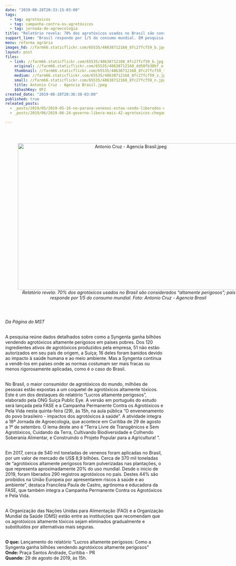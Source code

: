 ```yaml
---
date: "2019-08-28T20:33:15-03:00"
tags:
  - tag: agrotóxicos
  - tag: campanha-contra-os-agrotóxicos
  - tag: jornada-de-agroecologia
title: "Relatório revela: 70% dos agrotóxicos usados no Brasil são considerados “altamente perigosos”"
support_line: "Brasil responde por 1/5 do consumo mundial. EM pesquisa realizada pela ONG Suíça Public Eye em parceria com a Campanha Permanente Contra os agrotóxicos e pela Vida será lançada nesta quinta (29) na 18ª Jornada de Agroecologia, em Curitiba."
menu: reforma agrária
images_hd: //farm66.staticflickr.com/65535/48638712168_8fc27fcf59_b.jpg
layout: post
files:
  - link: //farm66.staticflickr.com/65535/48638712168_8fc27fcf59_b.jpg
    original: //farm66.staticflickr.com/65535/48638712168_dd58fb38bf_o.jpg
    thumbnail: //farm66.staticflickr.com/65535/48638712168_8fc27fcf59_t.jpg
    medium: //farm66.staticflickr.com/65535/48638712168_8fc27fcf59_z.jpg
    small: //farm66.staticflickr.com/65535/48638712168_8fc27fcf59_n.jpg
    title: Antonio Cruz - Agencia Brasil.jpeg
    $$hashKey: 0F2
created_date: "2019-08-28T20:36:38-03:00"
published: true
releated_posts:
  - _posts/2019/05/2019-05-16-no-parana-venenos-estao-sendo-liberados-em-ritmo-insano.md
  - _posts/2019/06/2019-06-24-governo-libera-mais-42-agrotoxicos-chegando-a-um-total-de-239-em-2019.md

---
```

<p>&nbsp;</p>

<div style="text-align:center">
<figure class="image" style="display:inline-block"><img alt="Antonio Cruz - Agencia Brasil.jpeg" height="465" src="//farm66.staticflickr.com/65535/48638712168_8fc27fcf59_b.jpg" width="700" />
<figcaption><em>&nbsp;Relat&oacute;rio revela: 70% dos agrot&oacute;xicos usados no Brasil s&atilde;o considerados &ldquo;altamente perigosos&rdquo;; pa&iacute;s responde por 1/5 do consumo mundial.&nbsp;Foto: Antonio Cruz - Agencia Brasil</em></figcaption>
</figure>
</div>

<p>&nbsp;</p>

<p><em>Da P&aacute;gina do MST</em></p>

<p><br />
A pesquisa re&uacute;ne dados detalhados sobre como a Syngenta ganha bilh&otilde;es vendendo agrot&oacute;xicos altamente perigosos em pa&iacute;ses pobres. Dos 120 ingredientes ativos de agrot&oacute;xicos produzidos pela empresa, 51 n&atilde;o est&atilde;o autorizados em seu pa&iacute;s de origem, a Su&iacute;&ccedil;a; 16 deles foram banidos devido ao impacto &agrave; sa&uacute;de humana e ao meio ambiente. Mas a Syngenta continua a vend&ecirc;-los em pa&iacute;ses onde as normas costumam ser mais fracas ou menos rigorosamente aplicadas, como &eacute; o caso do Brasil.</p>

<p><br />
No Brasil, o maior consumidor de agrot&oacute;xicos do mundo, milh&otilde;es de pessoas est&atilde;o expostas a um coquetel de agrot&oacute;xicos altamente t&oacute;xicos. Este &eacute; um dos destaques do relat&oacute;rio &ldquo;Lucros altamente perigosos&rdquo;, elaborado pela ONG Su&iacute;&ccedil;a Public Eye. A vers&atilde;o em portugu&ecirc;s do estudo ser&aacute; lan&ccedil;ada pela FASE e a Campanha Permanente Contra os Agrot&oacute;xicos e Pela Vida nesta quinta-feira (29), &agrave;s 15h, na aula p&uacute;blica &ldquo;O envenenamento do povo brasileiro - impactos dos agrot&oacute;xicos &agrave; sa&uacute;de&rdquo;. A atividade integra a 18&ordf; Jornada de Agroecologia, que acontece em Curitiba de 29 de agosto a 1&ordm; de setembro. O lema deste ano &eacute; &ldquo;Terra Livre de Transg&ecirc;nicos e Sem Agrot&oacute;xicos, Cuidando da Terra, Cultivando Biodiversidade e Colhendo Soberania Alimentar, e Construindo o Projeto Popular para a Agricultura! &rdquo;.</p>

<p><br />
Em 2017, cerca de 540 mil toneladas de venenos foram aplicadas no Brasil, por um valor de mercado de US$ 8,9 bilh&otilde;es. Cerca de 370 mil toneladas de &ldquo;agrot&oacute;xicos altamente perigosos foram pulverizadas nas planta&ccedil;&otilde;es, o que representa aproximadamente 20% do uso mundial. Desde o in&iacute;cio de 2019, foram liberados 290 registros agrot&oacute;xicos no pa&iacute;s. Destes 44% s&atilde;o proibidos na Uni&atilde;o Europeia por apresentarem riscos &agrave; sa&uacute;de e ao ambiente&rdquo;, destaca Francileia Paula de Castro, agr&ocirc;noma e educadora da FASE, que tamb&eacute;m integra a Campanha Permanente Contra os Agrot&oacute;xicos e Pela Vida.&nbsp;</p>

<p><br />
A Organiza&ccedil;&atilde;o das Na&ccedil;&otilde;es Unidas para Alimenta&ccedil;&atilde;o (FAO) e a Organiza&ccedil;&atilde;o Mundial da Sa&uacute;de (OMS) est&atilde;o entre as institui&ccedil;&otilde;es que recomendam que os agrot&oacute;xicos altamente t&oacute;xicos sejam eliminados gradualmente e substitu&iacute;dos por alternativas mais seguras.</p>

<p><br />
<strong>O que:</strong> Lan&ccedil;amento do relat&oacute;rio &ldquo;Lucros altamente perigosos: Como a Syngenta ganha bilh&otilde;es vendendo agrot&oacute;xicos altamente perigosos&rdquo;<br />
<strong>Onde: </strong>Pra&ccedil;a Santos Andrade, Curitiba - PR<br />
<strong>Quando:</strong> 29 de agosto de 2019, &agrave;s 15h.</p>

